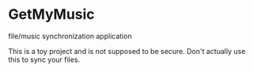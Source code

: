 # GetMyMusic
file/music synchronization application


This is a toy project and is not supposed to be secure. Don't actually use this to sync your files.